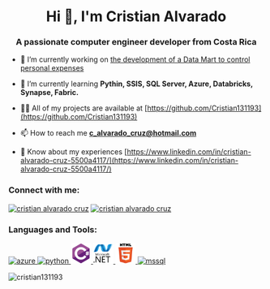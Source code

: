 <h1 align="center">Hi 👋, I'm Cristian Alvarado</h1>
<h3 align="center">A passionate computer engineer developer from Costa Rica</h3>

- 🔭 I’m currently working on [the development of a Data Mart to control personal expenses](https://github.com/Cristian131193/DataMart.git)

- 🌱 I’m currently learning **Pythin, SSIS, SQL Server, Azure, Databricks, Synapse, Fabric.**

- 👨‍💻 All of my projects are available at [https://github.com/Cristian131193](https://github.com/Cristian131193)

- 📫 How to reach me **c_alvarado_cruz@hotmail.com**

- 📄 Know about my experiences [https://www.linkedin.com/in/cristian-alvarado-cruz-5500a4117/](https://www.linkedin.com/in/cristian-alvarado-cruz-5500a4117/)

<h3 align="left">Connect with me:</h3>
<p align="left">
<a href="https://linkedin.com/in/cristian-alvarado-cruz-5500a4117/" target="blank"><img align="center" src="https://raw.githubusercontent.com/rahuldkjain/github-profile-readme-generator/master/src/images/icons/Social/linked-in-alt.svg" alt="cristian alvarado cruz" height="30" width="40" /></a>
<a href="https://fb.com/profile.php?id=100041082525421" target="blank"><img align="center" src="https://raw.githubusercontent.com/rahuldkjain/github-profile-readme-generator/master/src/images/icons/Social/facebook.svg" alt="cristian alvarado cruz" height="30" width="40" /></a>
</p>

<h3 align="left">Languages and Tools:</h3>
<p align="left"> <a href="https://azure.microsoft.com/en-in/" target="_blank" rel="noreferrer"> <img src="https://www.vectorlogo.zone/logos/microsoft_azure/microsoft_azure-icon.svg" alt="azure" width="40" height="40"/> </a> 
                 <a href="https://getbootstrap.com" target="_blank" rel="noreferrer"> <img src="https://i.pinimg.com/originals/84/54/f1/8454f12b6d2e69fcf172ea64b78b3a56.png" alt="python" width="40" height="40"/> </a> 
                 <a href="https://www.w3schools.com/cs/" target="_blank" rel="noreferrer"> <img src="https://raw.githubusercontent.com/devicons/devicon/master/icons/csharp/csharp-original.svg" alt="csharp" width="40" height="40"/> </a> 
                 <a href="https://dotnet.microsoft.com/" target="_blank" rel="noreferrer"> <img src="https://raw.githubusercontent.com/devicons/devicon/master/icons/dot-net/dot-net-original-wordmark.svg" alt="dotnet" width="40" height="40"/> </a> 
                 <a href="https://www.w3.org/html/" target="_blank" rel="noreferrer"> <img src="https://raw.githubusercontent.com/devicons/devicon/master/icons/html5/html5-original-wordmark.svg" alt="html5" width="40" height="40"/> </a> 
                 <a href="https://www.microsoft.com/en-us/sql-server" target="_blank" rel="noreferrer"> <img src="https://www.svgrepo.com/show/303229/microsoft-sql-server-logo.svg" alt="mssql" width="40" height="40"/> </a> 
  
<p><img align="center" src="https://github-readme-stats.vercel.app/api/top-langs?username=cristian131193&show_icons=true&locale=en&layout=compact" alt="cristian131193" /></p>
